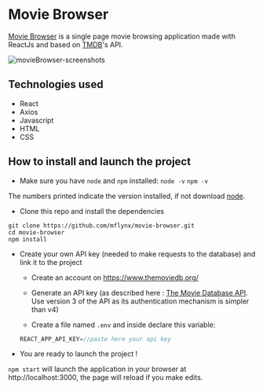 # Movie Browser

[Movie Browser](https://fervent-roentgen-dea86c.netlify.app/) is a single page movie browsing application made with ReactJs and based on [TMDB](https://www.themoviedb.org/)'s API. 

![movieBrowser-screenshots](https://user-images.githubusercontent.com/75902373/136381173-f6f1a82c-d11f-4bcf-943e-fdd158a82920.png)
## Technologies used

- React
- Axios
- Javascript
- HTML
- CSS

## How to install and launch the project

- Make sure you have `node` and `npm` installed: `node -v` `npm -v`

The numbers printed indicate the version installed, if not download [node](https://nodejs.org/en/).

- Clone this repo and install the dependencies

```
git clone https://github.com/mflynx/movie-browser.git
cd movie-browser
npm install
```

- Create your own API key (needed to make requests to the database) and link it to the project

  - Create an account on https://www.themoviedb.org/

  - Generate an API key (as described here : [The Movie Database API](https://developers.themoviedb.org/3/getting-started/introduction). Use version 3 of the API as its authentication mechanism is simpler than v4)
  
  - Create a file named `.env` and inside declare this variable:

  ```javascript
  REACT_APP_API_KEY=//paste here your api key
  ```
- You are ready to launch the project !

`npm start` will launch the application in your browser at http://localhost:3000, the page will reload if you make edits. 
